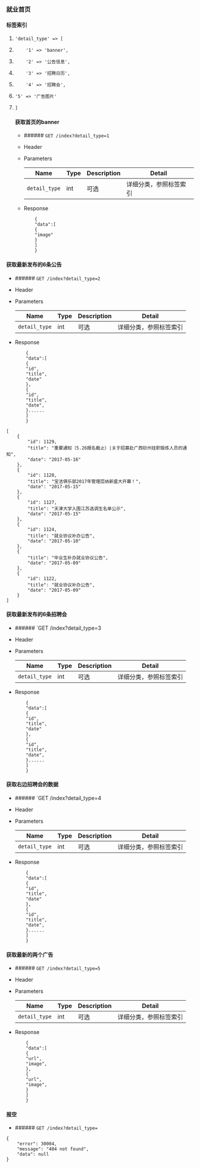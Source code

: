 ### 就业首页

#### 标签索引

1. `'detail_type' => [`

2. `    '1' => 'banner',`

3. `    '2' => '公告信息',`

4. `    '3' => '招聘日历',`

5. `    '4' => '招聘会',`

6. `'5' => '广告图片'`

7. `]`

   #### 获取首页的banner

   - \###### `GET /index?detail_type=1`

   - Header

   - Parameters

     | Name          | Type | Description | Detail      |
     | ------------- | ---- | ----------- | ----------- |
     | `detail_type` | int  | 可选          | 详细分类，参照标签索引 |

   - Response

     ```
         {               
         "data":[    
         {
         "image"
         } 
         ]   
         }
     ```

#### 获取最新发布的6条公告

- \###### `GET /index?detail_type=2`

- Header

- Parameters

  | Name          | Type | Description | Detail      |
  | ------------- | ---- | ----------- | ----------- |
  | `detail_type` | int  | 可选          | 详细分类，参照标签索引 |

- Response

  ```
      {               
      "data":[    
      {
      "id", 
      "title", 
      "date"
      },
      {
      "id",
      "title",
      "date",   
      }......   
      ]   
      }
  ```

```
[
    {
        "id": 1129,
        "title": "重要通知（5.26报名截止）|关于招募赴广西钦州挂职锻炼人员的通知",
        "date": "2017-05-16"
    },
    {
        "id": 1128,
        "title": "宝洁俱乐部2017年管理层纳新盛大开幕！",
        "date": "2017-05-15"
    },
    {
        "id": 1127,
        "title": "天津大学入围江苏选调生名单公示",
        "date": "2017-05-15"
    },
    {
        "id": 1124,
        "title": "就业协议补办公告",
        "date": "2017-05-10"
    },
    {
        "title": "毕业生补办就业协议公告",
        "date": "2017-05-09"
    },
    {
        "id": 1122,
        "title": "就业协议补办公告",
        "date": "2017-05-09"
    }
]
```

#### 获取最新发布的6条招聘会

- \###### `GET /index?detail_type=3

- Header

- Parameters

  | Name          | Type | Description | Detail      |
  | ------------- | ---- | ----------- | ----------- |
  | `detail_type` | int  | 可选          | 详细分类，参照标签索引 |

- Response

  ```
      {               
      "data":[    
      {
      "id", 
      "title", 
      "date"
      },
      {
      "id",
      "title",
      "date",   
      }......   
      ]   
      }
  ```

#### 获取右边招聘会的数据

- \###### `GET /index?detail_type=4

- Header

- Parameters

  | Name          | Type | Description | Detail      |
  | ------------- | ---- | ----------- | ----------- |
  | `detail_type` | int  | 可选          | 详细分类，参照标签索引 |

- Response

  ```
      {               
      "data":[    
      {
      "id", 
      "title", 
      "date"
      },
      {
      "id",
      "title",
      "date",   
      }......   
      ]   
      }
  ```

#### 获取最新的两个广告

- \###### `GET /index?detail_type=5`

- Header

- Parameters

  | Name          | Type | Description | Detail      |
  | ------------- | ---- | ----------- | ----------- |
  | `detail_type` | int  | 可选          | 详细分类，参照标签索引 |

- Response

  ```
      {               
      "data":[    
      {
      "url", 
      "image", 
      },
      {
      "url",
      "image",   
      }  
      ]   
      }
  ```

#### 报空

- \###### `GET /index?detail_type=`

```
{
    "error": 30004,
    "message": "404 not found",
    "data": null
}
```